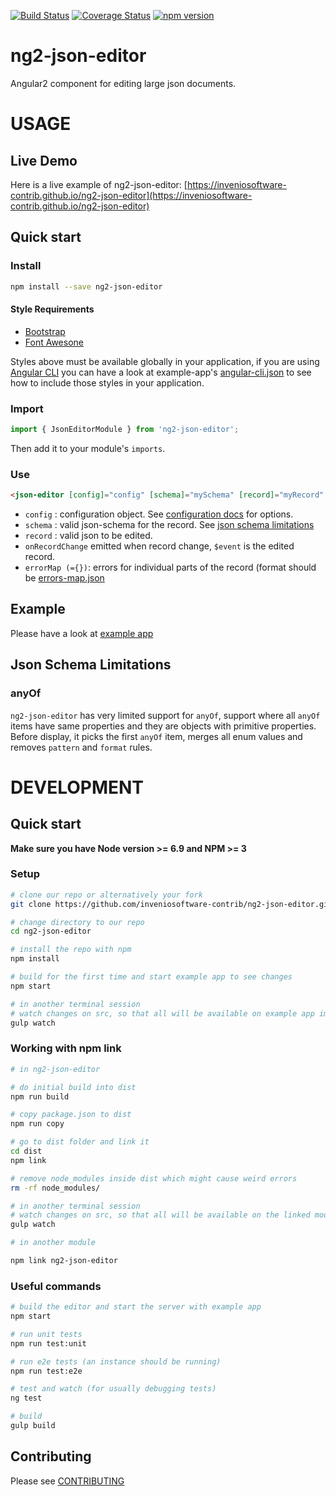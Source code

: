 [![Build Status](https://travis-ci.org/inveniosoftware-contrib/ng2-json-editor.svg?branch=master)](https://travis-ci.org/inveniosoftware-contrib/ng2-json-editor)
[![Coverage Status](https://coveralls.io/repos/github/inveniosoftware-contrib/ng2-json-editor/badge.svg?branch=master)](https://coveralls.io/github/inveniosoftware-contrib/ng2-json-editor?branch=master)
[![npm version](https://badge.fury.io/js/ng2-json-editor.svg)](https://badge.fury.io/js/ng2-json-editor)

# ng2-json-editor

Angular2 component for editing large json documents.

# USAGE

## Live Demo
Here is a live example of ng2-json-editor: [https://inveniosoftware-contrib.github.io/ng2-json-editor](https://inveniosoftware-contrib.github.io/ng2-json-editor)

## Quick start

### Install

```bash
npm install --save ng2-json-editor
```

#### Style Requirements

- [Bootstrap](http://getbootstrap.com/)
- [Font Awesone](http://fontawesome.io/)

Styles above must be available globally in your application, if you are using [Angular CLI](https://cli.angular.io/) you can have a look at example-app's [angular-cli.json](./angular-cli.json) to
see how to include those styles in your application. 

### Import

```typescript
import { JsonEditorModule } from 'ng2-json-editor';
```

Then add it to your module's `imports`.

### Use

```html
<json-editor [config]="config" [schema]="mySchema" [record]="myRecord" (onRecordChange)="doStuffWithNewRecord($event)"></json-editor>
```

- `config` : configuration object. See [configuration docs](https://inveniosoftware-contrib.github.io/ng2-json-editor/docs/interfaces/_json_editor_config_.jsoneditorconfig.html) for options.
- `schema` : valid json-schema for the record. See [json schema limitations](#json-schema-limitations)
- `record` : valid json to  be edited.
- `onRecordChange` emitted when record change, `$event` is the edited record.
- `errorMap (={})`: errors for individual parts of the record (format should be [errors-map.json](./example/assets/mock-data/error-map.json) 

## Example

Please have a look at [example app](./example/app)

## <a name="json-schema-limitations"></a>Json Schema Limitations

### anyOf

`ng2-json-editor` has very limited support for `anyOf`, support where all `anyOf` items have same properties
and they are objects with primitive properties. Before display, it picks the first `anyOf` item, merges all enum values and
removes `pattern` and `format` rules.

# DEVELOPMENT

## Quick start

**Make sure you have Node version >= 6.9 and NPM >= 3**

### Setup

```bash
# clone our repo or alternatively your fork
git clone https://github.com/inveniosoftware-contrib/ng2-json-editor.git

# change directory to our repo
cd ng2-json-editor

# install the repo with npm
npm install

# build for the first time and start example app to see changes
npm start

# in another terminal session
# watch changes on src, so that all will be available on example app immediately
gulp watch
```

### Working with npm link

```bash
# in ng2-json-editor

# do initial build into dist
npm run build

# copy package.json to dist
npm run copy

# go to dist folder and link it
cd dist
npm link

# remove node_modules inside dist which might cause weird errors
rm -rf node_modules/

# in another terminal session
# watch changes on src, so that all will be available on the linked module
gulp watch
```

```bash
# in another module

npm link ng2-json-editor
```

### Useful commands

```bash
# build the editor and start the server with example app
npm start

# run unit tests
npm run test:unit

# run e2e tests (an instance should be running)
npm run test:e2e

# test and watch (for usually debugging tests)
ng test

# build
gulp build 
```

## Contributing

Please see [CONTRIBUTING](./github/CONTRIBUTING.md)
